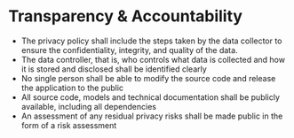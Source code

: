# Transparency & Accountability

* The privacy policy shall include the steps taken by the data collector to ensure the confidentiality, integrity, and quality of the data.
* The data controller, that is, who controls what data is collected and how it is stored and disclosed shall be identified clearly
* No single person shall be able to modify the source code and release the application to the public
* All source code, models and technical documentation shall be publicly available, including all dependencies
* An assessment of any residual privacy risks shall be made public in the form of a risk assessment
